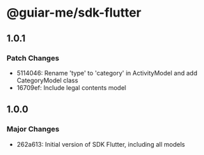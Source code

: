 # @guiar-me/sdk-flutter

## 1.0.1

### Patch Changes

- 5114046: Rename 'type' to 'category' in ActivityModel and add CategoryModel class
- 16709ef: Include legal contents model

## 1.0.0

### Major Changes

- 262a613: Initial version of SDK Flutter, including all models
